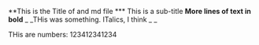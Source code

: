 **This is the Title of and md file
*** This is a sub-title
__More lines of text in bold__
_ _THis was something. ITalics, I think _ _

THis are numbers: 123412341234